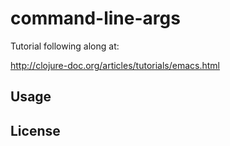 # command-line-args

Tutorial following along at:

http://clojure-doc.org/articles/tutorials/emacs.html
## Usage


## License

